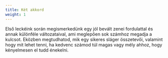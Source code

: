 ```yaml
---
title: Két akkord
weight: 1
---
```


Első leckéink során megismerkedünk egy jól bevált zenei fordulattal és annak különféle változataival, ami meglepően sok számhoz megadja a kulcsot. Eközben megtudhatod, mik egy sikeres sláger összetevői, valamint hogy mit lehet tenni, ha kedvenc számod túl magas vagy mély ahhoz, hogy kényelmesen el tudd énekelni.